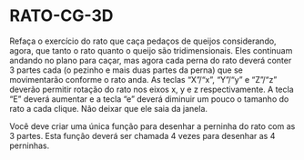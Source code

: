 # RATO-CG-3D
Refaça o exercício do rato que caça pedaços de queijos considerando, agora, que tanto o rato quanto o queijo são tridimensionais. Eles continuam andando no plano para caçar, mas agora cada perna do rato deverá conter 3 partes cada (o pezinho e mais duas partes da perna) que se movimentarão conforme o rato anda. As teclas “X”/“x”, “Y”/“y” e “Z”/“z” deverão permitir rotação do rato nos eixos x, y e z respectivamente. A tecla “E” deverá aumentar e a tecla “e” deverá diminuir um pouco o tamanho do rato a cada clique. Não deixar que ele saia da janela.
 
Você deve criar uma única função para desenhar a perninha do rato com as 3 partes. Esta função deverá ser chamada 4 vezes para desenhar as 4 perninhas.
